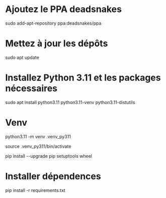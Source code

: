# Ajoutez le PPA deadsnakes
sudo add-apt-repository ppa:deadsnakes/ppa

# Mettez à jour les dépôts
sudo apt update

# Installez Python 3.11 et les packages nécessaires
sudo apt install python3.11 python3.11-venv python3.11-distutils

# Venv
python3.11 -m venv .venv_py311

source .venv_py311/bin/activate

pip install --upgrade pip setuptools wheel

# Installer dépendences
pip install -r requirements.txt


